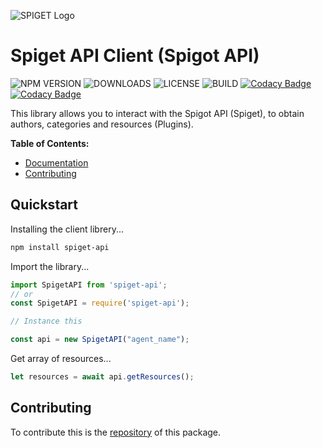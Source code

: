 
![SPIGET Logo](https://spiget.org/img/logo-plain-x64.png)

# Spiget API Client (Spigot API)
![NPM VERSION](https://img.shields.io/npm/v/spiget-api?style=flat)
![DOWNLOADS](https://img.shields.io/npm/dm/spiget-api.svg?style=flat)
![LICENSE](https://img.shields.io/npm/l/spiget-api)
![BUILD](https://img.shields.io/github/workflow/status/VeguiDev/spiget-api/Node.js%20CI)
[![Codacy Badge](https://app.codacy.com/project/badge/Grade/3476d11695cf45b38da2c7f556205df3)](https://www.codacy.com/gh/VeguiDev/spiget-api/dashboard?utm_source=github.com&amp;utm_medium=referral&amp;utm_content=VeguiDev/spiget-api&amp;utm_campaign=Badge_Grade)
[![Codacy Badge](https://app.codacy.com/project/badge/Coverage/3476d11695cf45b38da2c7f556205df3)](https://www.codacy.com/gh/VeguiDev/spiget-api/dashboard?utm_source=github.com&utm_medium=referral&utm_content=VeguiDev/spiget-api&utm_campaign=Badge_Coverage)

This library allows you to interact with the Spigot API (Spiget), to obtain authors, categories and resources (Plugins).

**Table of Contents:**

- [Documentation](https://github.com/VeguiDev/spiget-api/wiki)
- [Contributing](#contributing)

## Quickstart

Installing the client librery...

```bash
npm install spiget-api
```

Import the library...

```js
import SpigetAPI from 'spiget-api';
// or
const SpigetAPI = require('spiget-api');

// Instance this

const api = new SpigetAPI("agent_name");
```

Get array of resources...

```js
let resources = await api.getResources();
```
## Contributing

To contribute this is the [repository](https://github.com/VeguiDev/spiget-api) of this package.
